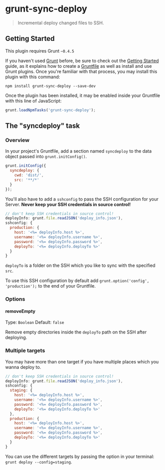 # grunt-sync-deploy

> Incremental deploy changed files to SSH.

## Getting Started
This plugin requires Grunt `~0.4.5`

If you haven't used [Grunt](http://gruntjs.com/) before, be sure to check out the [Getting Started](http://gruntjs.com/getting-started) guide, as it explains how to create a [Gruntfile](http://gruntjs.com/sample-gruntfile) as well as install and use Grunt plugins. Once you're familiar with that process, you may install this plugin with this command:

```shell
npm install grunt-sync-deploy --save-dev
```

Once the plugin has been installed, it may be enabled inside your Gruntfile with this line of JavaScript:

```js
grunt.loadNpmTasks('grunt-sync-deploy');
```

## The "syncdeploy" task

### Overview
In your project's Gruntfile, add a section named `syncdeploy` to the data object passed into `grunt.initConfig()`.

```js
grunt.initConfig({
  syncdeploy: {
    cwd: 'dist/',
    src: '**/*'
  }
});
```

You'll also have to add a `sshconfig` to pass the SSH configuration for your Server. **Never keep your SSH credentials in source control!**

```js
// don't keep SSH credentials in source control!
deployInfo: grunt.file.readJSON('deploy_info.json'),
sshconfig: {
  production: {
    host: '<%= deployInfo.host %>',
    username: '<%= deployInfo.username %>',
    password: '<%= deployInfo.password %>',
    deployTo: '<%= deployInfo.deployTo %>'
  }
}
```

`deployTo` is a folder on the SSH which you like to sync with the specified `src`.

To use this SSH configuration by default add `grunt.option('config', 'production');` to the end of your Gruntfile.

### Options

#### removeEmpty
Type: `Boolean`
Default: `false`

Remove empty directories inside the `deployTo` path on the SSH after deploying.

### Multiple targets
You may have more than one target if you have multiple places which you wanna deploy to.

```js
// don't keep SSH credentials in source control!
deployInfo: grunt.file.readJSON('deploy_info.json'),
sshconfig: {
  staging: {
    host: '<%= deployInfo.host %>',
    username: '<%= deployInfo.username %>',
    password: '<%= deployInfo.password %>',
    deployTo: '<%= deployInfo.deployTo %>'
  },
  production: {
    host: '<%= deployInfo.host %>',
    username: '<%= deployInfo.username %>',
    password: '<%= deployInfo.password %>',
    deployTo: '<%= deployInfo.deployTo %>'
  }
}
```

You can use the different targets by passing the option in your terminal: `grunt deploy --config=staging`.
